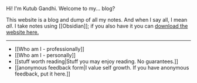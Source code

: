 Hi! I'm Kutub Gandhi. Welcome to my... blog?

This website is a blog and dump of all my notes. And when I say all, I mean *all*. I take notes using [[Obsidian]]; if you also have it you can [download the website here.](https://github.com/kksgandhi/personal_site)

--------------

 - [[Who am I - professionally]]
 - [[Who am I - personally]]
 - [[stuff worth reading|Stuff you may enjoy reading. No guarantees.]]
 - [[anonymous feedback form|I value self growth. If you have anonymous feedback, put it here.]]
